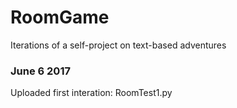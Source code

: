 # RoomGame
Iterations of a self-project on text-based adventures

### June 6 2017
Uploaded first interation:
RoomTest1.py
